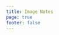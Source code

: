 ```yaml
---
title: Image Notes
page: true
footer: false
---
```


<script setup>
import ImageShow from './image.vue'
</script>

<ImageShow />
